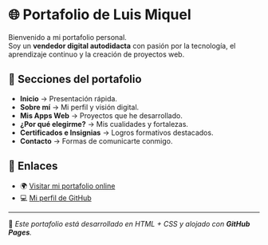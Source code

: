 # 🌐 Portafolio de Luis Miquel

Bienvenido a mi portafolio personal.  
Soy un **vendedor digital autodidacta** con pasión por la tecnología, el aprendizaje continuo y la creación de proyectos web.  

## 🚀 Secciones del portafolio
- **Inicio** → Presentación rápida.  
- **Sobre mí** → Mi perfil y visión digital.  
- **Mis Apps Web** → Proyectos que he desarrollado.  
- **¿Por qué elegirme?** → Mis cualidades y fortalezas.  
- **Certificados e Insignias** → Logros formativos destacados.  
- **Contacto** → Formas de comunicarte conmigo.  

## 🔗 Enlaces
- 🌍 [Visitar mi portafolio online](https://luismiquel.github.io)  
- 💻 [Mi perfil de GitHub](https://github.com/luismiquel)  

---

📌 *Este portafolio está desarrollado en HTML + CSS y alojado con **GitHub Pages**.*
